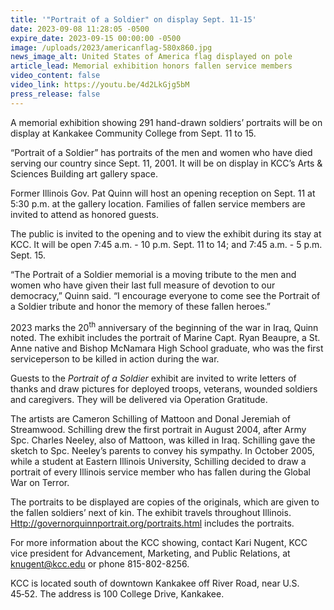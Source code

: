 ```yaml
---
title: '"Portrait of a Soldier" on display Sept. 11-15'
date: 2023-09-08 11:28:05 -0500
expire_date: 2023-09-15 00:00:00 -0500
image: /uploads/2023/americanflag-580x860.jpg
news_image_alt: United States of America flag displayed on pole
article_lead: Memorial exhibition honors fallen service members
video_content: false
video_link: https://youtu.be/4d2LkGjg5bM
press_release: false
---
```

A memorial exhibition showing 291 hand-drawn soldiers’ portraits will be on display at Kankakee Community College from Sept. 11 to 15.

“Portrait of a Soldier” has portraits of the men and women who have died serving our country since Sept. 11, 2001. It will be on display in KCC’s Arts & Sciences Building art gallery space.

Former Illinois Gov. Pat Quinn will host an opening reception on Sept. 11 at 5:30 p.m. at the gallery location. Families of fallen service members are invited to attend as honored guests.

The public is invited to the opening and to view the exhibit during its stay at KCC. It will be open 7:45 a.m. - 10 p.m. Sept. 11 to 14; and 7:45 a.m. - 5 p.m. Sept. 15.

“The Portrait of a Soldier memorial is a moving tribute to the men and women who have given their last full measure of devotion to our democracy,” Quinn said. “I encourage everyone to come see the Portrait of a Soldier tribute and honor the memory of these fallen heroes.”

2023 marks the 20<sup>th</sup> anniversary of the beginning of the war in Iraq, Quinn noted. The exhibit includes the portrait of Marine Capt. Ryan Beaupre, a St. Anne native and Bishop McNamara High School graduate, who was the first serviceperson to be killed in action during the war.

Guests to the *Portrait of a&nbsp;Soldier*&nbsp;exhibit are invited to write letters of thanks and draw pictures for deployed troops, veterans, wounded soldiers and caregivers. They will be delivered via Operation Gratitude.

The artists are Cameron Schilling of Mattoon and Donal Jeremiah of Streamwood. Schilling drew the first portrait in August 2004, after Army Spc. Charles Neeley, also of Mattoon, was killed in Iraq. Schilling gave the sketch to Spc. Neeley’s parents to convey his sympathy. In October 2005, while a student at Eastern Illinois University, Schilling decided to draw a portrait of every Illinois service member who has fallen during the Global War on Terror.

The portraits to be displayed are copies of the originals, which are given to the fallen soldiers’ next of kin. The exhibit travels throughout Illinois. [Http://governorquinnportrait.org/portraits.html](Http://governorquinnportrait.org/portraits.html) includes the portraits.

For more information about the KCC showing, contact Kari Nugent, KCC vice president for Advancement, Marketing, and Public Relations, at knugent@kcc.edu or phone 815-802-8256.

KCC is located south of downtown Kankakee off River Road, near U.S. 45‑52. The address is 100 College Drive, Kankakee.